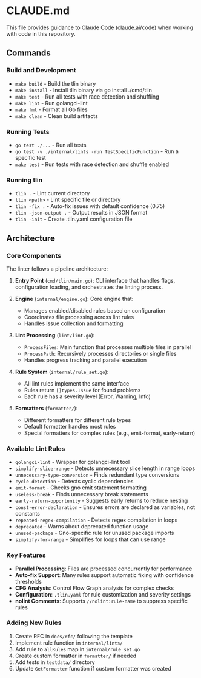 # CLAUDE.md

This file provides guidance to Claude Code (claude.ai/code) when working with code in this repository.

## Commands

### Build and Development
- `make build` - Build the tlin binary
- `make install` - Install tlin binary via go install ./cmd/tlin
- `make test` - Run all tests with race detection and shuffling
- `make lint` - Run golangci-lint
- `make fmt` - Format all Go files
- `make clean` - Clean build artifacts

### Running Tests
- `go test ./...` - Run all tests
- `go test -v ./internal/lints -run TestSpecificFunction` - Run a specific test
- `make test` - Run tests with race detection and shuffle enabled

### Running tlin
- `tlin .` - Lint current directory
- `tlin <path>` - Lint specific file or directory
- `tlin -fix .` - Auto-fix issues with default confidence (0.75)
- `tlin -json-output .` - Output results in JSON format
- `tlin -init` - Create .tlin.yaml configuration file

## Architecture

### Core Components
The linter follows a pipeline architecture:

1. **Entry Point** (`cmd/tlin/main.go`): CLI interface that handles flags, configuration loading, and orchestrates the linting process.

2. **Engine** (`internal/engine.go`): Core engine that:
   - Manages enabled/disabled rules based on configuration
   - Coordinates file processing across lint rules
   - Handles issue collection and formatting

3. **Lint Processing** (`lint/lint.go`): 
   - `ProcessFiles`: Main function that processes multiple files in parallel
   - `ProcessPath`: Recursively processes directories or single files
   - Handles progress tracking and parallel execution

4. **Rule System** (`internal/rule_set.go`): 
   - All lint rules implement the same interface
   - Rules return `[]types.Issue` for found problems
   - Each rule has a severity level (Error, Warning, Info)

5. **Formatters** (`formatter/`): 
   - Different formatters for different rule types
   - Default formatter handles most rules
   - Special formatters for complex rules (e.g., emit-format, early-return)

### Available Lint Rules
- `golangci-lint` - Wrapper for golangci-lint tool
- `simplify-slice-range` - Detects unnecessary slice length in range loops
- `unnecessary-type-conversion` - Finds redundant type conversions
- `cycle-detection` - Detects cyclic dependencies
- `emit-format` - Checks gno emit statement formatting
- `useless-break` - Finds unnecessary break statements
- `early-return-opportunity` - Suggests early returns to reduce nesting
- `const-error-declaration` - Ensures errors are declared as variables, not constants
- `repeated-regex-compilation` - Detects regex compilation in loops
- `deprecated` - Warns about deprecated function usage
- `unused-package` - Gno-specific rule for unused package imports
- `simplify-for-range` - Simplifies for loops that can use range

### Key Features
- **Parallel Processing**: Files are processed concurrently for performance
- **Auto-fix Support**: Many rules support automatic fixing with confidence thresholds
- **CFG Analysis**: Control Flow Graph analysis for complex checks
- **Configuration**: `.tlin.yaml` for rule customization and severity settings
- **nolint Comments**: Supports `//nolint:rule-name` to suppress specific rules

### Adding New Rules
1. Create RFC in `docs/rfc/` following the template
2. Implement rule function in `internal/lints/`
3. Add rule to `allRules` map in `internal/rule_set.go`
4. Create custom formatter in `formatter/` if needed
5. Add tests in `testdata/` directory
6. Update `GetFormatter` function if custom formatter was created